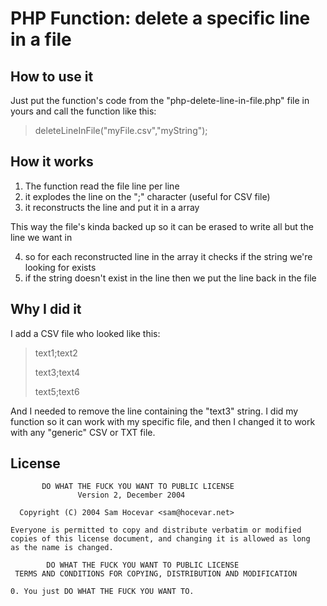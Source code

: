 PHP Function: delete a specific line in a file
===

How to use it
-------------
Just put the function's code from the "php-delete-line-in-file.php" file in yours and call the function like this:
> deleteLineInFile("myFile.csv","myString");

How it works
------------
1. The function read the file line per line
2. it explodes the line on the ";" character (useful for CSV file)
3. it reconstructs the line and put it in a array

This way the file's kinda backed up so it can be erased to write all but the line we want in

4. so for each reconstructed line in the array it checks if the string we're looking for exists
5. if the string doesn't exist in the line then we put the line back in the file


Why I did it
------------

I add a CSV file who looked like this:
> text1;text2
>
> text3;text4
>
> text5;text6
>

And I needed to remove the line containing the "text3" string. I did my function so it can work with my specific file, and then I changed it to work with any "generic" CSV or TXT file.

License
-------
           DO WHAT THE FUCK YOU WANT TO PUBLIC LICENSE
                   Version 2, December 2004

      Copyright (C) 2004 Sam Hocevar <sam@hocevar.net>

    Everyone is permitted to copy and distribute verbatim or modified
    copies of this license document, and changing it is allowed as long
    as the name is changed.

            DO WHAT THE FUCK YOU WANT TO PUBLIC LICENSE
     TERMS AND CONDITIONS FOR COPYING, DISTRIBUTION AND MODIFICATION

    0. You just DO WHAT THE FUCK YOU WANT TO.